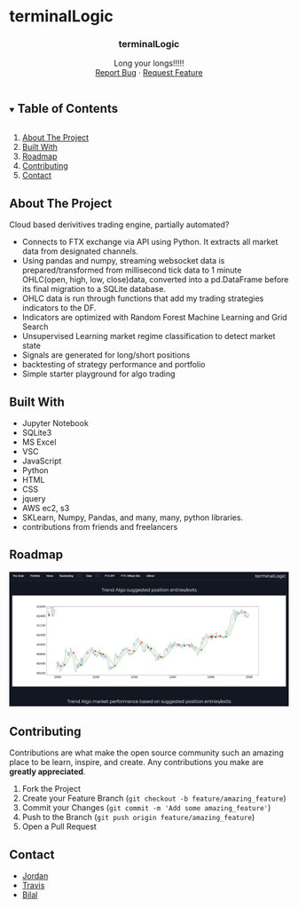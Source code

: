 # terminalLogic

<!-- README -->
  <h3 align="center">terminalLogic</h3>
  <p align="center"> 
  Long your longs!!!!!
    <br />
    <a href="https://github.com/travbz/terminallogic/issues">Report Bug</a>
    ·
    <a href="https://github.com/travbz/terminallogic/issues">Request Feature</a>
  </p>
</p>


<!-- TABLE OF CONTENTS -->
<details open="open">
  <summary><h2 style="display: inline-block">Table of Contents</h2></summary>
  <ol>
    <li>
      <a href="#about-the-project">About The Project</a>
    <li><a href="#built-with">Built With</a></li>
    <li><a href="#roadmap">Roadmap</a></li>
    <li><a href="#contributing">Contributing</a></li>
    <li><a href="#contact">Contact</a></li>
  </ol>
</details>


<!-- ABOUT THE PROJECT -->
## About The Project

Cloud based derivitives trading engine, partially automated?

*  Connects to FTX exchange via API using Python.  It extracts all market data from designated channels.
*  Using pandas and numpy, streaming websocket data is prepared/transformed from millisecond tick data to 1 minute OHLC(open, high, low, close)data, converted into a pd.DataFrame before its final migration to a SQLite database.
*  OHLC data is run through functions that add my trading strategies indicators to the DF.
*  Indicators are optimized with Random Forest Machine Learning and Grid Search
*  Unsupervised Learning market regime classification to detect market state
*  Signals are generated for long/short positions
*  backtesting of strategy performance and portfolio
*  Simple starter playground for algo trading


<!-- BUILT WITH -->
## Built With

* Jupyter Notebook
* SQLite3
* MS Excel
* VSC
* JavaScript
* Python
* HTML
* CSS
* jquery
* AWS ec2, s3
* SKLearn, Numpy, Pandas, and many, many, python libraries.
* contributions from friends and freelancers


<!-- ROADMAP -->
## Roadmap

![](./assets/tldemo.JPG)


<!-- CONTRIBUTING -->
## Contributing

Contributions are what make the open source community such an amazing place to be learn, inspire, and create. Any contributions you make are **greatly appreciated**.

1. Fork the Project
2. Create your Feature Branch (`git checkout -b feature/amazing_feature`)
3. Commit your Changes (`git commit -m 'Add some amazing_feature'`)
4. Push to the Branch (`git push origin feature/amazing_feature`)
5. Open a Pull Request


<!-- CONTACT -->
## Contact

* [Jordan](https://github.com/Jbullis29/)
* [Travis](https://github.com/Travbz/)
* [Bilal](https://github.com/bilal-23/)
